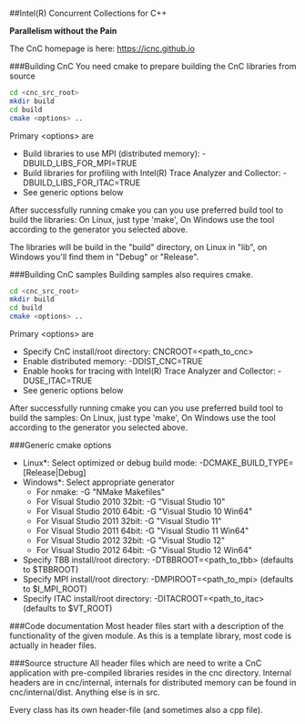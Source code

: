 ##Intel(R) Concurrent Collections for C++

**Parallelism without the Pain**

The CnC homepage is here: https://icnc.github.io

###Building CnC
You need cmake to prepare building the CnC libraries from source
```bash
cd <cnc_src_root>
mkdir build
cd build
cmake <options> ..
```
Primary \<options\> are
* Build libraries to use MPI (distributed memory): -DBUILD_LIBS_FOR_MPI=TRUE
* Build libraries for profiling with Intel(R) Trace Analyzer and Collector: -DBUILD_LIBS_FOR_ITAC=TRUE
* See generic options below

After successfully running cmake you can you use preferred build tool to build the libraries:
On Linux, just type 'make', On Windows use the tool according to the generator you selected above.

The libraries will be build in the "build" directory, on Linux in "lib", on Windows you'll find them in "Debug" or "Release".

###Building CnC samples
Building samples also requires cmake. 
```bash
cd <cnc_src_root>
mkdir build
cd build
cmake <options> ..
```
Primary \<options\> are
* Specify CnC install/root directory: CNCROOT=\<path_to_cnc\>
* Enable distributed memory: -DDIST_CNC=TRUE
* Enable hooks for tracing with Intel(R) Trace Analyzer and Collector: -DUSE_ITAC=TRUE
* See generic options below

After successfully running cmake you can you use preferred build tool to build the samples:
On Linux, just type 'make', On Windows use the tool according to the generator you selected above.

###Generic cmake options
* Linux*: Select optimized or debug build mode: -DCMAKE_BUILD_TYPE=[Release|Debug]
* Windows*: Select appropriate generator
  * For nmake: -G "NMake Makefiles"
  * For Visual Studio 2010 32bit: -G "Visual Studio 10"
  * For Visual Studio 2010 64bit: -G "Visual Studio 10 Win64"
  * For Visual Studio 2011 32bit: -G "Visual Studio 11"
  * For Visual Studio 2011 64bit: -G "Visual Studio 11 Win64"
  * For Visual Studio 2012 32bit: -G "Visual Studio 12"
  * For Visual Studio 2012 64bit: -G "Visual Studio 12 Win64"
* Specify TBB install/root directory: -DTBBROOT=\<path_to_tbb\> (defaults to $TBBROOT)
* Specify MPI install/root directory: -DMPIROOT=\<path_to_mpi\> (defaults to $I_MPI_ROOT)
* Specify ITAC install/root directory: -DITACROOT=\<path_to_itac\> (defaults to $VT_ROOT)

###Code documentation
Most header files start with a description of the functionality of the given module. As this is a template library, most code is actually in header files.

###Source structure
All header files which are need to write a CnC application with pre-compiled libraries resides in the cnc directory. Internal headers are in cnc/internal, internals for distributed memory can be found in cnc/internal/dist. Anything else is in src.

Every class has its own header-file (and sometimes also a cpp file).
